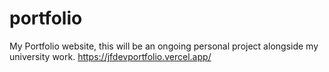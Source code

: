 # portfolio
My Portfolio website, this will be an ongoing personal project alongside my university work.
https://jfdevportfolio.vercel.app/
